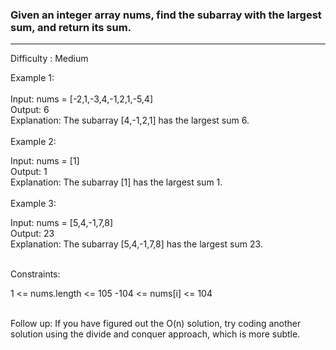<h3>Given an integer array nums, find the subarray with the largest sum, and return its sum.</h3>
<hr>
<p>Difficulty : Medium</p>
 

Example 1:<br>
<br>
Input: nums = [-2,1,-3,4,-1,2,1,-5,4]<br>
Output: 6<br>
Explanation: The subarray [4,-1,2,1] has the largest sum 6.<br>
<br>
Example 2:<br>

Input: nums = [1]<br>
Output: 1<br>
Explanation: The subarray [1] has the largest sum 1.<br><br>
Example 3:<br>

Input: nums = [5,4,-1,7,8]<br>
Output: 23<br>
Explanation: The subarray [5,4,-1,7,8] has the largest sum 23.<br><br>
 

Constraints:<br>

1 <= nums.length <= 105
-104 <= nums[i] <= 104<br>
 <br>

Follow up: If you have figured out the O(n) solution, try coding another solution using the divide and conquer approach, which is more subtle.
